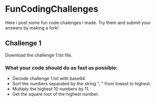 # FunCodingChallenges
Here i post some fun code chalenges i made.
Try them and submit your answers by making a fork! 

## Challenge 1
Download the challenge 1.txt file.
### What your code should do as fast as possible:
- Decode challenge 1.txt with base64.
- Sort the numbers separated by the string ", " from lowest to highest.
- Multiply the highest 10 numbers by 11.
- Get the square root of the highest number.


